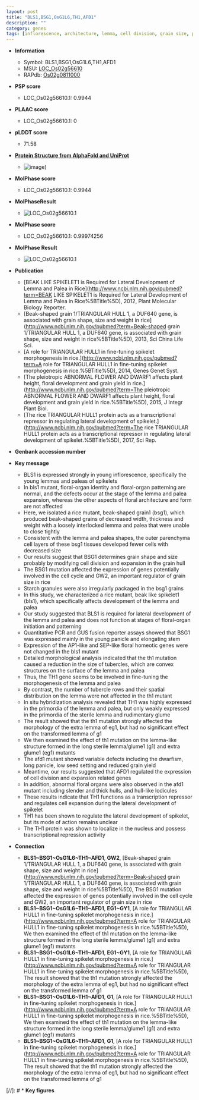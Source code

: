 ```yaml
---
layout: post
title: "BLS1,BSG1,OsG1L6,TH1,AFD1"
description: ""
category: genes
tags: [inflorescence, architecture, lemma, cell division, grain size, palea, grain, spikelet, cell cycle, stem, starch, floral, panicle, sterile, seed, grain yield, yield, floral organ, development, nucleus]
---
```


* **Information**  
    + Symbol: BLS1,BSG1,OsG1L6,TH1,AFD1  
    + MSU: [LOC_Os02g56610](http://rice.plantbiology.msu.edu/cgi-bin/ORF_infopage.cgi?orf=LOC_Os02g56610)  
    + RAPdb: [Os02g0811000](http://rapdb.dna.affrc.go.jp/viewer/gbrowse_details/irgsp1?name=Os02g0811000)  

* **PSP score**  
    + LOC_Os02g56610.1: 0.9944 

* **PLAAC score**  
    + LOC_Os02g56610.1: 0 

* **pLDDT score**
    + 71.58

* **[Protein Structure from AlphaFold and UniProt](https://www.uniprot.org/uniprotkb/Q6K5X1/entry#structure)**
    + ![image](https://ricepsp.github.io/images/Q6/AF-Q6K5X1-F1.png))

* **MolPhase score**
    + LOC_Os02g56610.1: 0.9944

* **MolPhaseResult**
    + ![LOC_Os02g56610.1](https://ricepsp.github.io/pictures/LOC_Os02g/LOC_Os02g56610.1.png)

* **MolPhase score**
    + LOC_Os02g56610.1: 0.99974256

* **MolPhase Result**
    + ![LOC_Os02g56610.1](https://304243504.github.io/Pictures/LOC_Os02g/LOC_Os02g56610.1.png)

* **Publication**  
    + [BEAK LIKE SPIKELET1 is Required for Lateral Development of Lemma and Palea in Rice](http://www.ncbi.nlm.nih.gov/pubmed?term=BEAK LIKE SPIKELET1 is Required for Lateral Development of Lemma and Palea in Rice%5BTitle%5D), 2012, Plant Molecular Biology Reporter.
    + [Beak-shaped grain 1/TRIANGULAR HULL 1, a DUF640 gene, is associated with grain shape, size and weight in rice](http://www.ncbi.nlm.nih.gov/pubmed?term=Beak-shaped grain 1/TRIANGULAR HULL 1, a DUF640 gene, is associated with grain shape, size and weight in rice%5BTitle%5D), 2013, Sci China Life Sci.
    + [A role for TRIANGULAR HULL1 in fine-tuning spikelet morphogenesis in rice.](http://www.ncbi.nlm.nih.gov/pubmed?term=A role for TRIANGULAR HULL1 in fine-tuning spikelet morphogenesis in rice.%5BTitle%5D), 2014, Genes Genet Syst.
    + [The pleiotropic ABNORMAL FLOWER AND DWARF1 affects plant height, floral development and grain yield in rice.](http://www.ncbi.nlm.nih.gov/pubmed?term=The pleiotropic ABNORMAL FLOWER AND DWARF1 affects plant height, floral development and grain yield in rice.%5BTitle%5D), 2015, J Integr Plant Biol.
    + [The rice TRIANGULAR HULL1 protein acts as a transcriptional repressor in regulating lateral development of spikelet.](http://www.ncbi.nlm.nih.gov/pubmed?term=The rice TRIANGULAR HULL1 protein acts as a transcriptional repressor in regulating lateral development of spikelet.%5BTitle%5D), 2017, Sci Rep.

* **Genbank accession number**  

* **Key message**  
    + BLS1 is expressed strongly in young inflorescence, specifically the young lemmas and paleas of spikelets
    + In bls1 mutant, floral-organ identity and floral-organ patterning are normal, and the defects occur at the stage of the lemma and palea expansion, whereas the other aspects of floral architecture and form are not affected
    + Here, we isolated a rice mutant, beak-shaped grain1 (bsg1), which produced beak-shaped grains of decreased width, thickness and weight with a loosely interlocked lemma and palea that were unable to close tightly
    + Consistent with the lemma and palea shapes, the outer parenchyma cell layers of these bsg1 tissues developed fewer cells with decreased size
    + Our results suggest that BSG1 determines grain shape and size probably by modifying cell division and expansion in the grain hull
    + The BSG1 mutation affected the expression of genes potentially involved in the cell cycle and GW2, an important regulator of grain size in rice
    + Starch granules were also irregularly packaged in the bsg1 grains
    + In this study, we characterized a rice mutant, beak like spikelet1 (bls1), which specifically affects development of the lemma and palea
    + Our study suggested that BLS1 is required for lateral development of the lemma and palea and does not function at stages of floral-organ initiation and patterning
    + Quantitative PCR and GUS fusion reporter assays showed that BSG1 was expressed mainly in the young panicle and elongating stem
    + Expression of the AP1-like and SEP-like floral homeotic genes were not changed in the bls1 mutant
    + Detailed morphological analysis indicated that the th1 mutation caused a reduction in the size of tubercles, which are convex structures on the surface of the lemma and palea
    + Thus, the TH1 gene seems to be involved in fine-tuning the morphogenesis of the lemma and palea
    + By contrast, the number of tubercle rows and their spatial distribution on the lemma were not affected in the th1 mutant
    + In situ hybridization analysis revealed that TH1 was highly expressed in the primordia of the lemma and palea, but only weakly expressed in the primordia of the sterile lemma and rudimentary glume
    + The result showed that the th1 mutation strongly affected the morphology of the extra lemma of eg1, but had no significant effect on the transformed lemma of g1
    + We then examined the effect of th1 mutation on the lemma-like structure formed in the long sterile lemma/glume1 (g1) and extra glume1 (eg1) mutants
    + The afd1 mutant showed variable defects including the dwarfism, long panicle, low seed setting and reduced grain yield
    + Meantime, our results suggested that AFD1 regulated the expression of cell division and expansion related genes
    + In addition, abnormal floral organs were also observed in the afd1 mutant including slender and thick hulls, and hull-like lodicules
    + These results indicate that TH1 functions as a transcription repressor and regulates cell expansion during the lateral development of spikelet
    + TH1 has been shown to regulate the lateral development of spikelet, but its mode of action remains unclear
    + The TH1 protein was shown to localize in the nucleus and possess transcriptional repression activity

* **Connection**  
    + __BLS1~BSG1~OsG1L6~TH1~AFD1__, __GW2__, [Beak-shaped grain 1/TRIANGULAR HULL 1, a DUF640 gene, is associated with grain shape, size and weight in rice](http://www.ncbi.nlm.nih.gov/pubmed?term=Beak-shaped grain 1/TRIANGULAR HULL 1, a DUF640 gene, is associated with grain shape, size and weight in rice%5BTitle%5D), The BSG1 mutation affected the expression of genes potentially involved in the cell cycle and GW2, an important regulator of grain size in rice
    + __BLS1~BSG1~OsG1L6~TH1~AFD1__, __EG1~GY1__, [A role for TRIANGULAR HULL1 in fine-tuning spikelet morphogenesis in rice.](http://www.ncbi.nlm.nih.gov/pubmed?term=A role for TRIANGULAR HULL1 in fine-tuning spikelet morphogenesis in rice.%5BTitle%5D), We then examined the effect of th1 mutation on the lemma-like structure formed in the long sterile lemma/glume1 (g1) and extra glume1 (eg1) mutants
    + __BLS1~BSG1~OsG1L6~TH1~AFD1__, __EG1~GY1__, [A role for TRIANGULAR HULL1 in fine-tuning spikelet morphogenesis in rice.](http://www.ncbi.nlm.nih.gov/pubmed?term=A role for TRIANGULAR HULL1 in fine-tuning spikelet morphogenesis in rice.%5BTitle%5D), The result showed that the th1 mutation strongly affected the morphology of the extra lemma of eg1, but had no significant effect on the transformed lemma of g1
    + __BLS1~BSG1~OsG1L6~TH1~AFD1__, __G1__, [A role for TRIANGULAR HULL1 in fine-tuning spikelet morphogenesis in rice.](http://www.ncbi.nlm.nih.gov/pubmed?term=A role for TRIANGULAR HULL1 in fine-tuning spikelet morphogenesis in rice.%5BTitle%5D), We then examined the effect of th1 mutation on the lemma-like structure formed in the long sterile lemma/glume1 (g1) and extra glume1 (eg1) mutants
    + __BLS1~BSG1~OsG1L6~TH1~AFD1__, __G1__, [A role for TRIANGULAR HULL1 in fine-tuning spikelet morphogenesis in rice.](http://www.ncbi.nlm.nih.gov/pubmed?term=A role for TRIANGULAR HULL1 in fine-tuning spikelet morphogenesis in rice.%5BTitle%5D), The result showed that the th1 mutation strongly affected the morphology of the extra lemma of eg1, but had no significant effect on the transformed lemma of g1

[//]: # * **Key figures**  


